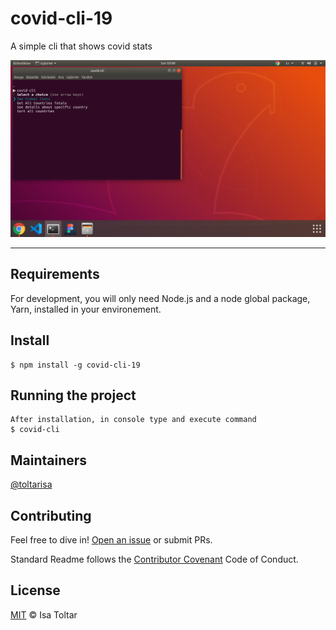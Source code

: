 # covid-cli-19

A simple cli that shows covid stats

![covid-cli](/assets/covid.png)

---
[](https://www.npmjs.com/package/covid-cli-19)
## Requirements

For development, you will only need Node.js and a node global package, Yarn, installed in your environement.

## Install

    $ npm install -g covid-cli-19 


    

## Running the project
    After installation, in console type and execute command 
    $ covid-cli

## Maintainers

[@toltarisa](https://github.com/toltarisa)

## Contributing

Feel free to dive in! [Open an issue](https://github.com/toltarisa/covid-cli/issues/new) or submit PRs.

Standard Readme follows the [Contributor Covenant](http://contributor-covenant.org/version/1/3/0/) Code of Conduct.

## License

[MIT](LICENSE) © Isa Toltar
